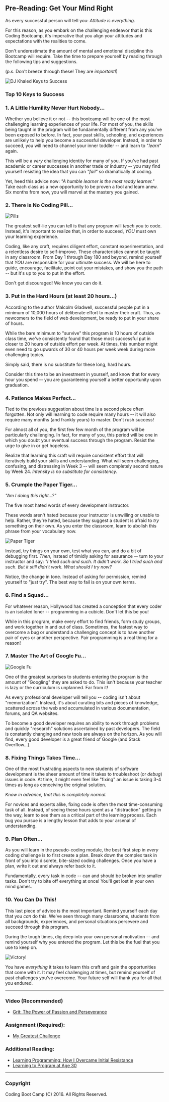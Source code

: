 ## Pre-Reading: Get Your Mind Right

As every successful person will tell you: *Attitude is everything*. 

For this reason, as you embark on the challenging endeavor that is this Coding Bootcamp, it's imperative that you align your attitudes and expectations with the realities to come. 

Don't underestimate the amount of mental and emotional discipline this Bootcamp will require. Take the time to prepare yourself by reading through the following tips and suggestions. 

(p.s. Don't breeze through these! They are *important*!)

![DJ Khaled Keys to Success](https://media.giphy.com/media/l3zoTAbMu27n6zrH2/giphy.gif)

### Top 10 Keys to Success

### 1. A Little Humility Never Hurt Nobody...

Whether you believe it or not -- this bootcamp will be one of the most challenging learning experiences of your life. For most of you, the skills being taught in the program will be fundamentally different from any you've been exposed to before. In fact, your past skills, schooling, and experiences are unlikely to help you become a successful developer. Instead, in order to succeed, you will need to channel your inner toddler -- and learn to "*learn*" again. 

This will be a *very* challenging identity for many of you. If you've had past academic or career successes in another trade or industry -- you may find yourself resisting the idea that you can *"fail"* so dramatically at coding. 

Yet, heed this advice now: *"A humble learner is the most ready learner."* Take each class as a new opportunity to be proven a fool and learn anew. Six months from now, you will marvel at the mastery you gained.

### 2. There is No Coding Pill...

![Pills](https://media.giphy.com/media/D2PVFzyyDFn32/giphy.gif)

The greatest self-lie you can tell is that any program will *teach* you to code. Instead, it's important to realize that, in order to succeed, *YOU* must own your learning experience. 

Coding, like any craft, requires diligent effort, constant experimentation, and a relentless desire to self-improve. These characteristics cannot be taught in any classroom.  From Day 1 through Day 180 and beyond, remind yourself that *YOU* are responsible for your ultimate success. We will be here to guide, encourage, facilitate, point out your mistakes, and show you the path -- but it's up to you to put in the effort.

Don't get discouraged! We know you can do it. 

### 3. Put in the Hard Hours (at least 20 hours...)

According to the author Malcolm Gladwell, successful people put in a minimum of 10,000 hours of deliberate effort to master their craft. Thus, as newcomers to the field of web development, be ready to put in your share of hours. 

While the bare minimum to "survive" this program is 10 hours of outside class time, we've consistently found that those most successful put in closer to 20 hours of outside effort per week. At times, this number might even need to go upwards of 30 or 40 hours per week week during more challenging topics.  

Simply said, there is no substitute for these long, hard hours. 

Consider this time to be an investment in yourself, and know that for every hour you spend -- you are guaranteeing yourself a better opportunity upon graduation. 

### 4. Patience Makes Perfect...

Tied to the previous suggestion about time is a second piece often forgotten. Not only will learning to code require many hours -- it will also require many months (and frankly years) to master. Don't rush success! 

For almost all of you, the first few few month of the program will be particularly challenging. In fact, for many of you, this period will be one in which you doubt your eventual success through the program. Resist the urge to give in or get hopeless.

Realize that learning this craft will require consistent effort that will iteratively build your skills and understanding. What will seem challenging, confusing, and distressing in Week 3 -- will seem completely second nature by Week 24. *Intensity is no substitute for consistency.*

### 5. Crumple the Paper Tiger...

*"Am I doing this right...?"* 

The five most hated words of every development instructor.

These words aren't hated because your instructor is unwilling or unable to help. Rather, they're hated, because they suggest a student is afraid to *try* something on their own. As you enter the classroom, learn to abolish this phrase from your vocabulary now. 

![Paper Tiger](https://cnngps.files.wordpress.com/2011/09/paper-tiger.jpg)

Instead, try things on your own, test what you can, and do a bit of debugging first. *Then*, instead of timidly asking for assurance -- turn to your instructor and say: *"I tried such and such. It didn't work. So I tried such and such. But it still didn't work. What should I try now?* 

Notice, the change in tone. Instead of asking for permission, remind yourself to "just try". The best way to fail is on your own terms. 

### 6. Find a Squad...

For whatever reason, Hollywood has created a conception that every coder is an isolated loner -- programming in a cubicle. Don't let this be you!

While in this program, make every effort to find friends, form study groups, and work together in and out of class. Sometimes, the fastest way to overcome a bug or understand a challenging concept is to have another pair of eyes or another perspective. Pair programming is a real thing for a reason!

### 7. Master The Art of Google Fu...

![Google Fu](https://media.giphy.com/media/26BkO9XoLLpo2hbTG/giphy.gif)

One of the greatest surprises to students entering the program is the amount of "Googling" they are asked to do. This isn't because your teacher is lazy or the curriculum is unplanned. Far from it! 

As every professional developer will tell you -- coding isn't about "memorization". Instead, it's about curating bits and pieces of knowledge, scattered across the web and accumulated in various documentation, forums, and QA websites.  

To become a good developer requires an ability to work through problems and quickly "research" solutions ascertained by past developers. The field is constantly changing and new tools are always on the horizon. As you will find, every good developer is a great friend of Google (and Stack Overflow...). 

### 8. Fixing Things Takes Time...

One of the most frustrating aspects to new students of software development is the sheer amount of time it takes to troubleshoot (or *debug*) issues in code. At time, it might even feel like "fixing" an issue is taking 3-4 times as long as conceiving the original solution.  

*Know in advance, that this is completely normal.*

For novices and experts alike, fixing code is often the most time-consuming task of all. Instead, of seeing these hours spent as a "distraction" getting in the way, learn to see them as a critical part of the learning process. Each bug you pursue is a lengthy lesson that adds to your arsenal of understanding.

### 9. Plan Often...

As you will learn in the pseudo-coding module, the best first step in *every* coding challenge is to first create a plan. Break down the complex task in front of you into discrete, bite-sized coding challenges. Once you have a plan, write it out and always refer back to it. 

Fundamentally, every task in code -- can and should be broken into smaller tasks. Don't try to bite off everything at once! You'll get lost in your own mind games.

### 10. You Can Do This!

This last piece of advice is the most important. Remind yourself each day that you *can* do this. We've seen through many classrooms, students from all backgrounds, experiences, and personal situations persevere and succeed through this program. 

During the tough times, dig deep into your own personal motivation -- and remind yourself why you entered the program. Let this be the fuel that you use to keep on. 

![Victory!](https://media.giphy.com/media/26AHBVKVPECIp6xgY/giphy.gif)

You have *everything* it takes to learn this craft and gain the opportunities that come with it. It may feel challenging at times, but remind yourself of past challenges you've overcome. Your future self will thank you for all that you endured. 

-------

### Video (Recommended)
* [Grit: The Power of Passion and Perseverance](https://www.ted.com/talks/angela_lee_duckworth_grit_the_power_of_passion_and_perseverance?language=en) 

### Assignment (Required): 
* [My Greatest Challenge](Assignment.md)

### Additional Reading:
* [Learning Programming: How I Overcame Initial Resistance](http://twonontechies.com/how-i-overcame-initial-resistance/)
* [Learning to Program at Age 30](http://www.zdnet.com/article/learning-to-program-at-age-30-heres-how-im-approaching-it/)

-------

### Copyright 
Coding Boot Camp (C) 2016. All Rights Reserved.





